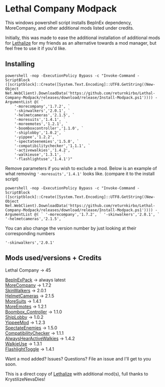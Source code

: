 # Lethal Company Modpack

This windows powershell script installs BepInEx dependency, MoreCompany, and other additional mods listed under credits.

Initially, this was made to ease the additional installation of additional mods for [Lethalize](https://github.com/KrystilizeNevaDies/Lethalize) for my friends as an alternative towards a mod manager, but feel free to use it if you'd like.

## Installing

```
powershell -nop -ExecutionPolicy Bypass -c "Invoke-Command -ScriptBlock ([scriptblock]::Create([System.Text.Encoding]::UTF8.GetString((New-Object Net.WebClient).DownloadData('https://github.com/returnkirbo/Lethal-Company-Modpack/releases/download/release/Install-Modpack.ps1')))) -ArgumentList @( `
    '-morecompany','1.7.2', `
    '-skinwalkers','2.0.1', `
    '-helmetcameras','2.1.5', `
    '-moresuits','1.4.1', `
    '-moreemotes','1.2.1', `
    '-boomboxcontroller','1.1.0', `
    '-shiplobby','1.0.2', `
    '-yippee','1.2.2', `
    '-spectateenemies','1.5.0', `
    '-compatibilitychecker','1.1.1', `
    '-activewalkies','1.4.2', `
    '-walkieuse','1.3.1', `
    '-flashlightuse','1.4.1')"
```

Remove parameters if you wish to exclude a mod. Below is an example of what removing ``'-moresuits','1.4.1'`` looks like. (compare it to the install script)

``
powershell -nop -ExecutionPolicy Bypass -c "Invoke-Command -ScriptBlock ([scriptblock]::Create([System.Text.Encoding]::UTF8.GetString((New-Object Net.WebClient).DownloadData('https://github.com/returnkirbo/Lethal-Company-Modpack/releases/download/release/Install-Modpack.ps1')))) -ArgumentList @( `
    '-morecompany','1.7.2', `
    '-skinwalkers','2.0.1', `
    '-helmetcameras','2.1.5', `
``

You can also change the version number by just looking at their corresponding numbers

``'-skinwalkers','2.0.1'``
                  
## Mods used/versions + Credits

Lethal Company -> 45

[BepInExPack](https://thunderstore.io/c/lethal-company/p/BepInEx/BepInExPack/) -> always latest
<br>[MoreCompany](https://thunderstore.io/c/lethal-company/p/notnotnotswipez/MoreCompany/) -> 1.7.2
<br>[SkinWalkers](https://thunderstore.io/c/lethal-company/p/RugbugRedfern/Skinwalkers/) -> 2.0.1
<br>[HelmetCameras](https://thunderstore.io/c/lethal-company/p/RickArg/Helmet_Cameras/) -> 2.1.5
<br>[MoreSuits](https://thunderstore.io/c/lethal-company/p/x753/More_Suits/) -> 1.4.1
<br>[MoreEmotes](https://thunderstore.io/c/lethal-company/p/Sligili/More_Emotes/) -> 1.2.1
<br>[Boombox_Controller](https://thunderstore.io/c/lethal-company/p/KoderTeh/Boombox_Controller/) -> 1.1.0
<br>[ShipLobby](https://thunderstore.io/c/lethal-company/p/tinyhoot/ShipLobby/) -> 1.0.2
<br>[YippeeMod](https://thunderstore.io/c/lethal-company/p/sunnobunno/YippeeMod/) -> 1.2.3
<br>[SpectateEnemies](https://thunderstore.io/c/lethal-company/p/AllToasters/SpectateEnemies/) -> 1.5.0
<br>[CompatibilityChecker](https://thunderstore.io/c/lethal-company/p/Ryokune/CompatibilityChecker/) -> 1.1.1
<br>[AlwaysHearActiveWalkies](https://thunderstore.io/c/lethal-company/p/Suskitech/AlwaysHearActiveWalkies/) -> 1.4.2
<br>[WalkieUse](https://thunderstore.io/c/lethal-company/p/Renegades/WalkieUse/) -> 1.3.1
<br>[FlashlightToggle](https://thunderstore.io/c/lethal-company/p/Renegades/FlashlightToggle/) -> 1.4.1

Want a mod added? Issues? Questions? File an issue and I'll get to you soon.

This is a direct copy of [Lethalize](https://github.com/KrystilizeNevaDies/Lethalize) with additional mod(s), full thanks to KrystilizeNevaDies!
